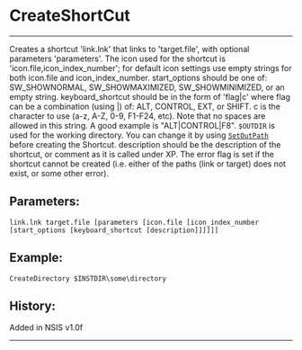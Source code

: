 # CreateShortCut

---

Creates a shortcut 'link.lnk' that links to 'target.file', with optional parameters 'parameters'. The icon used for the shortcut is 'icon.file,icon_index_number'; for default icon settings use empty strings for both icon.file and icon_index_number. start_options should be one of: SW_SHOWNORMAL, SW_SHOWMAXIMIZED, SW_SHOWMINIMIZED, or an empty string. keyboard_shortcut should be in the form of 'flag|c' where flag can be a combination (using |) of: ALT, CONTROL, EXT, or SHIFT. c is the character to use (a-z, A-Z, 0-9, F1-F24, etc). Note that no spaces are allowed in this string. A good example is "ALT|CONTROL|F8". `$OUTDIR` is used for the working directory. You can change it by using [`SetOutPath`][1] before creating the Shortcut. description should be the description of the shortcut, or comment as it is called under XP. The error flag is set if the shortcut cannot be created (i.e. either of the paths (link or target) does not exist, or some other error).

## Parameters:

    link.lnk target.file [parameters [icon.file [icon_index_number [start_options [keyboard_shortcut [description]]]]]]

## Example:

	CreateDirectory $INSTDIR\some\directory

## History:

Added in NSIS v1.0f

---

[1]: SetOutPath.md